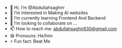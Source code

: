 - 👋 Hi, I’m @Abdullahsaghirr
- 👀 I’m Interested in Making AI websites
- 🌱 I’m currently learning Frontend And Backend
- 💞️ I’m looking to collaborate on ...
- 📫 How to reach me: abdullahsaghir830@gmail.com
- 😄 Pronouns: He/him
- ⚡ Fun fact: Beat Me

<!---
Abdullahsaghirr/Abdullahsaghirr is a ✨ special ✨ repository because its `README.md` (this file) appears on your GitHub profile.
You can click the Preview link to take a look at your changes.
--->
